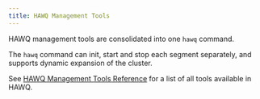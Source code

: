 ```yaml
---
title: HAWQ Management Tools
---
```


HAWQ management tools are consolidated into one `hawq` command.

The `hawq` command can init, start and stop each segment separately, and supports dynamic expansion of the cluster.

See [HAWQ Management Tools Reference](/200/hawq/reference/cli/management_tools.html) for a list of all tools available in HAWQ.
